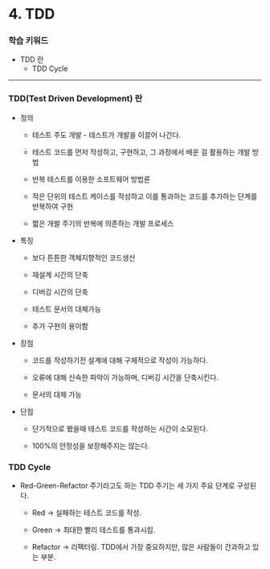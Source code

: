 # 4. TDD

### 학습 키워드

- TDD 란
    - TDD Cycle

***

### TDD(Test Driven Development) 란

* 정의

    * 테스트 주도 개발 - 테스트가 개발을 이끌어 나간다.

    * 테스트 코드를 먼저 작성하고, 구현하고, 그 과정에서 배운 걸 활용하는 개발 방법

    * 반복 테스트를 이용한 소프트웨어 방법론

    * 작은 단위의 테스트 케이스를 작성하고 이를 통과하는 코드를 추가하는 단계를 반복하여 구현

    * 짧은 개발 주기의 반복에 의존하는 개발 프로세스

* 특징

    * 보다 튼튼한 객체지향적인 코드생산
    
    * 재설계 시간의 단축

    * 디버깅 시간의 단축

    * 테스트 문서의 대체가능

    * 추가 구현의 용이함

* 장점

    * 코드를 작성하기전 설계에 대해 구체적으로 작성이 가능하다.

    * 오류에 대해 신속한 파악이 가능하며, 디버깅 시간을 단축시킨다.

    * 문서의 대체 가능

* 단점

    * 단기적으로 봤을때 테스트 코드를 작성하는 시간이 소모된다.

    * 100%의 안정성을 보장해주지는 않는다.



### TDD Cycle

* Red-Green-Refactor 주기라고도 하는 TDD 주기는 세 가지 주요 단계로 구성된다.

    * Red → 실패하는 테스트 코드를 작성.

    * Green → 최대한 빨리 테스트를 통과시킴.

    * Refactor → 리팩터링. TDD에서 가장 중요하지만, 많은 사람들이 간과하고 있는 부분.
